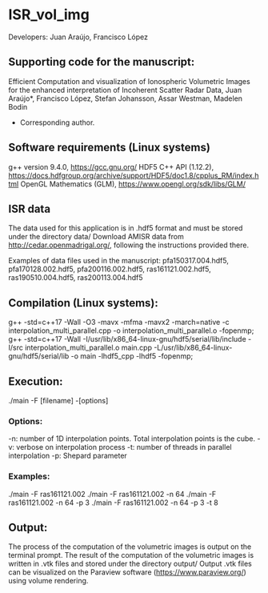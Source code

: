 # ISR_vol_img
Developers: Juan Araújo, Francisco López

## Supporting code for the manuscript:
Efficient Computation and visualization of Ionospheric Volumetric Images for the enhanced interpretation of Incoherent Scatter Radar Data,
Juan Araújo*, Francisco López, Stefan Johansson, Assar Westman, Madelen Bodin
* Corresponding author. 

## Software requirements (Linux systems)
g++ version 9.4.0, https://gcc.gnu.org/
HDF5 C++ API (1.12.2), https://docs.hdfgroup.org/archive/support/HDF5/doc1.8/cpplus_RM/index.html
OpenGL Mathematics (GLM), https://www.opengl.org/sdk/libs/GLM/

## ISR data
The data used for this application is in .hdf5 format and must be stored under the directory data/
Download AMISR data from http://cedar.openmadrigal.org/, following the instructions provided there.

Examples of data files used in the manuscript:
pfa150317.004.hdf5, pfa170128.002.hdf5, pfa200116.002.hdf5, ras161121.002.hdf5, ras190510.004.hdf5, ras200113.004.hdf5

## Compilation  (Linux systems):
g++ -std=c++17 -Wall -O3 -mavx -mfma -mavx2 -march=native -c interpolation_multi_parallel.cpp -o interpolation_multi_parallel.o -fopenmp;
g++ -std=c++17 -Wall -I/usr/lib/x86_64-linux-gnu/hdf5/serial/lib/include -I/src interpolation_multi_parallel.o main.cpp -L/usr/lib/x86_64-linux-gnu/hdf5/serial/lib -o main -lhdf5_cpp -lhdf5 -fopenmp;

## Execution:
./main -F [filename] -[options]

### Options:
-n: number of 1D interpolation points. Total interpolation points is the cube.
-v: verbose on interpolation process
-t: number of threads in parallel interpolation
-p: Shepard parameter

### Examples:
./main -F ras161121.002
./main -F ras161121.002 -n 64
./main -F ras161121.002 -n 64 -p 3 
./main -F ras161121.002 -n 64 -p 3 -t 8

## Output:
The process of the computation of the volumetric images is output on the terminal prompt.
The result of the computation of the volumetric images is written in .vtk files and stored under the directory output/ 
Output .vtk files can be visualized on the Paraview software (https://www.paraview.org/) using volume rendering.
